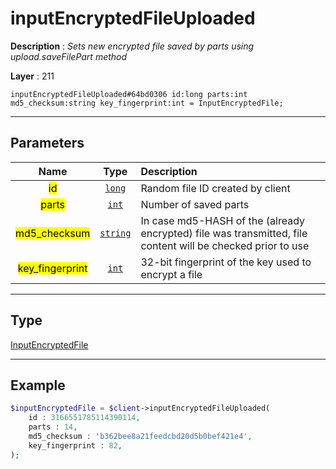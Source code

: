 # inputEncryptedFileUploaded

**Description** : *Sets new encrypted file saved by parts using upload.saveFilePart method*

**Layer** : 211

```tl
inputEncryptedFileUploaded#64bd0306 id:long parts:int md5_checksum:string key_fingerprint:int = InputEncryptedFile;
```

---

## Parameters

| Name | Type | Description |
| :---: | :---: | :--- |
| <mark>id</mark> | [`long`](type/long) | Random file ID created by client |
| <mark>parts</mark> | [`int`](type/int) | Number of saved parts |
| <mark>md5_checksum</mark> | [`string`](type/string) | In case md5-HASH of the (already encrypted) file was transmitted, file content will be checked prior to use |
| <mark>key_fingerprint</mark> | [`int`](type/int) | 32-bit fingerprint of the key used to encrypt a file |

---

## Type

[InputEncryptedFile](type/InputEncryptedFile)

---

## Example

```php
$inputEncryptedFile = $client->inputEncryptedFileUploaded(
	id : 3166551785114390114,
	parts : 14,
	md5_checksum : 'b362bee8a21feedcbd20d5b0bef421e4',
	key_fingerprint : 82,
);
```
